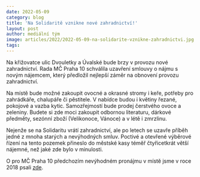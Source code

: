 ```yaml
---
date: 2022-05-09
category: blog
title: 'Na Solidaritě vznikne nové zahradnictví!'
layout: post
author: mediální tým
image: articles/2022/2022-05-09-na-solidarite-vznikne-zahradnictvi.jpg
tags:
---
```


Na křižovatce ulic Dvouletky a Úvalské bude brzy v provozu nové zahradnictví. Rada MČ Praha 10 schválila uzavření smlouvy o nájmu s novým nájemcem, který předložil nejlepší záměr na obnovení provozu zahradnictví.

Na místě bude možné zakoupit ovocné a okrasné stromy i keře, potřeby pro zahrádkáře, chalupáře či pěstitele. V nabídce budou i květiny řezané, pokojové a vazba kytic. Samozřejmostí bude prodej čerstvého ovoce a zeleniny. Budete si zde moci zakoupit odbornou literaturu, dárkové předměty, sezónní zboží (Velikonoce, Vánoce) a v létě i zmrzlinu.

Nejenže se na Solidaritu vrátí zahradnictví, ale po letech se uzavře příběh jedné z mnoha starých a nevýhodných smluv. Poctivé a otevřené výběrové řízení na tento pozemek přineslo do městské kasy téměř čtyřicetkrát větší nájemné, než jaké zde bylo v minulosti.

O pro MČ Praha 10 předchozím nevýhodném pronájmu v místě jsme v roce 2018 psali  [zde](https://pirati10.cz/opravy-detskych-hrist-jen-to-nejdrazsi-je-pro-nase-deti-dosti-dobre-2/).
